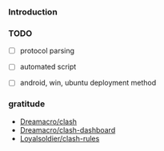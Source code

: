 ### Introduction


### TODO

- [ ] protocol parsing

- [ ] automated script

- [ ] android, win, ubuntu deployment method

### gratitude

* [Dreamacro/clash](https://github.com/Dreamacro/clash)
* [Dreamacro/clash-dashboard](https://github.com/Dreamacro/clash-dashboard)
* [Loyalsoldier/clash-rules](https://github.com/Loyalsoldier/clash-rules)

